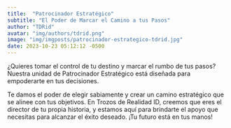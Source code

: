 ```yaml
---
title:  "Patrocinador Estratégico"
subtitle: "El Poder de Marcar el Camino a tus Pasos"
author: "TDRid"
avatar: "img/authors/tdrid.png"
image: "img/imgposts/patrocinador-estrategico-tdrid.jpg"
date: 2023-10-23 05:12:12 -0500
---
```

<!-- Imagen: Utiliza una imagen que represente la idea de dirección estratégica. -->

¿Quieres tomar el control de tu destino y marcar el rumbo de tus pasos? Nuestra unidad de Patrocinador Estratégico está diseñada para empoderarte en tus decisiones.

Te damos el poder de elegir sabiamente y crear un camino estratégico que se alinee con tus objetivos. En Trozos de Realidad ID, creemos que eres el director de tu propia historia, y estamos aquí para brindarte el apoyo que necesitas para alcanzar el éxito deseado. ¡Tu futuro está en tus manos!
